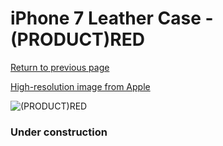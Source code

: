 # iPhone 7 Leather Case - (PRODUCT)RED

[Return to previous page](/iphone_7)

[High-resolution image from Apple](https://store.storeimages.cdn-apple.com/8756/as-images.apple.com/is/MMY62?wid=4500&hei=4500&fmt=png)

<div style="width: 384px"><img src="/everypreview/MMY62.png" alt="(PRODUCT)RED"></div>

### Under construction
